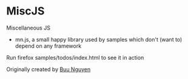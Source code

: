 MiscJS
==========

Miscellaneous JS

* mn.js, a small happy library used by samples which don't (want to) depend on any framework

Run firefox samples/todos/index.html to see it in action

<p>Originally created by <a href="http://github.com/buunguyen">Buu Nguyen</a></p>